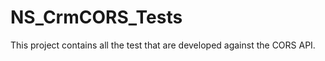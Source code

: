 NS_CrmCORS_Tests
================

This project contains all the test that are developed against the CORS API.
